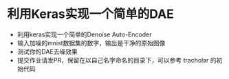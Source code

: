 # 利用Keras实现一个简单的DAE
- 利用keras实现一个简单的Denoise Auto-Encoder
- 输入加噪的mnist数据集的数字，输出是干净的原始图像
- 测试你的DAE去噪效果
- 提交作业请发PR，保留在以自己名字命名的目录下，可以参考 tracholar 的初始代码

